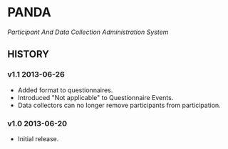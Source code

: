 # PANDA
*Participant And Data Collection Administration System*

## HISTORY

### v1.1 2013-06-26
* Added format to questionnaires.
* Introduced "Not applicable" to Questionnaire Events.
* Data collectors can no longer remove participants from participation.

### v1.0 2013-06-20
* Initial release.
